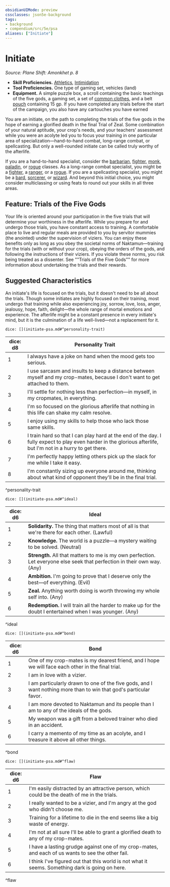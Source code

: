 ```yaml
---
obsidianUIMode: preview
cssclasses: json5e-background
tags:
- background
- compendium/src/5e/psa
aliases: ["Initiate"]
---
```

# Initiate
*Source: Plane Shift: Amonkhet p. 8*  

- **Skill Proficiencies.** [Athletics](/Systems/5e/rules/skills.md#Athletics), [Intimidation](/Systems/5e/rules/skills.md#Intimidation)  
- **Tool Proficiencies.** One type of gaming set, vehicles (land)  
- **Equipment.** A simple puzzle box, a scroll containing the basic teachings of the five gods, a gaming set, a set of [common clothes](/Systems/5e/items/common-clothes.md), and a belt [pouch](/Systems/5e/items/pouch.md) containing 15 gp. If you have completed any trials before the start of the campaign, you also have any cartouches you have earned  

You are an initiate, on the path to completing the trials of the five gods in the hope of earning a glorified death in the final Trial of Zeal. Some combination of your natural aptitude, your crop's needs, and your teachers' assessment while you were an acolyte led you to focus your training in one particular area of specialization—hand-to-hand combat, long-range combat, or spellcasting. But only a well-rounded initiate can be called truly worthy of the afterlife.

If you are a hand-to-hand specialist, consider the [barbarian](/Systems/5e/classes/barbarian.md), [fighter](/Systems/5e/classes/fighter.md), [monk](/Systems/5e/classes/monk.md), [paladin](/Systems/5e/classes/paladin.md), or [rogue](/Systems/5e/classes/rogue.md) classes. As a long-range combat specialist, you might be a [fighter](/Systems/5e/classes/fighter.md), a [ranger](/Systems/5e/classes/ranger.md), or a [rogue](/Systems/5e/classes/rogue.md). If you are a spellcasting specialist, you might be a [bard](/Systems/5e/classes/bard.md), [sorcerer](/Systems/5e/classes/sorcerer.md), or [wizard](/Systems/5e/classes/wizard.md). And beyond this initial choice, you might consider multiclassing or using feats to round out your skills in all three areas.

## Feature: Trials of the Five Gods

Your life is oriented around your participation in the five trials that will determine your worthiness in the afterlife. While you prepare for and undergo those trials, you have constant access to training. A comfortable place to live and regular meals are provided to you by servitor mummies (the anointed) under the supervision of viziers. You can enjoy these benefits only as long as you obey the societal norms of Naktamun—training for the trials (with or without your crop), obeying the orders of the gods, and following the instructions of their viziers. If you violate these norms, you risk being treated as a dissenter. See ""Trials of the Five Gods"" for more information about undertaking the trials and their rewards.

## Suggested Characteristics

An initiate's life is focused on the trials, but it doesn't need to be all about the trials. Though some initiates are highly focused on their training, most undergo that training while also experiencing joy, sorrow, love, loss, anger, jealousy, hope, faith, delight—the whole range of mortal emotions and experience. The afterlife might be a constant presence in every initiate's mind, but it is the culmination of a life well-lived—not a replacement for it.

`dice: [](initiate-psa.md#^personality-trait)`

| dice: d8 | Personality Trait |
|----------|-------------------|
| 1 | I always have a joke on hand when the mood gets too serious. |
| 2 | I use sarcasm and insults to keep a distance between myself and my crop-mates, because I don't want to get attached to them. |
| 3 | I'll settle for nothing less than perfection—in myself, in my cropmates, in everything. |
| 4 | I'm so focused on the glorious afterlife that nothing in this life can shake my calm resolve. |
| 5 | I enjoy using my skills to help those who lack those same skills. |
| 6 | I train hard so that I can play hard at the end of the day. I fully expect to play even harder in the glorious afterlife, but I'm not in a hurry to get there. |
| 7 | I'm perfectly happy letting others pick up the slack for me while I take it easy. |
| 8 | I'm constantly sizing up everyone around me, thinking about what kind of opponent they'll be in the final trial. |
^personality-trait

`dice: [](initiate-psa.md#^ideal)`

| dice: d6 | Ideal |
|----------|-------|
| 1 | **Solidarity.** The thing that matters most of all is that we're there for each other. (Lawful) |
| 2 | **Knowledge.** The world is a puzzle—a mystery waiting to be solved. (Neutral) |
| 3 | **Strength.** All that matters to me is my own perfection. Let everyone else seek that perfection in their own way. (Any) |
| 4 | **Ambition.** I'm going to prove that I deserve only the best—of everything. (Evil) |
| 5 | **Zeal.** Anything worth doing is worth throwing my whole self into. (Any) |
| 6 | **Redemption.** I will train all the harder to make up for the doubt I entertained when I was younger. (Any) |
^ideal

`dice: [](initiate-psa.md#^bond)`

| dice: d6 | Bond |
|----------|------|
| 1 | One of my crop-mates is my dearest friend, and I hope we will face each other in the final trial. |
| 2 | I am in love with a vizier. |
| 3 | I am particularly drawn to one of the five gods, and I want nothing more than to win that god's particular favor. |
| 4 | I am more devoted to Naktamun and its people than I am to any of the ideals of the gods. |
| 5 | My weapon was a gift from a beloved trainer who died in an accident. |
| 6 | I carry a memento of my time as an acolyte, and I treasure it above all other things. |
^bond

`dice: [](initiate-psa.md#^flaw)`

| dice: d6 | Flaw |
|----------|------|
| 1 | I'm easily distracted by an attractive person, which could be the death of me in the trials. |
| 2 | I really wanted to be a vizier, and I'm angry at the god who didn't choose me. |
| 3 | Training for a lifetime to die in the end seems like a big waste of energy. |
| 4 | I'm not at all sure I'll be able to grant a glorified death to any of my crop-mates. |
| 5 | I have a lasting grudge against one of my crop-mates, and each of us wants to see the other fail. |
| 6 | I think I've figured out that this world is not what it seems. Something dark is going on here. |
^flaw